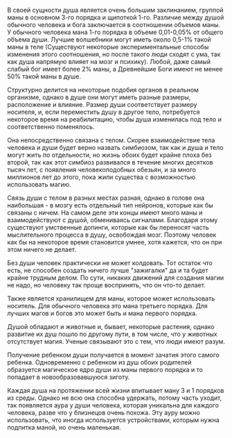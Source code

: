 В своей сущности душа является очень большим заклинанием, группой маны в основном 3-го порядка и щипоткой 1-го. Различие между душой обычного человека и бога заключается в соотношении объемов маны. У обычного человека мана 1-го порядка в объеме 0,01-0,05% от общего объема души. Лучшие волшебники могут иметь около 0,5-1% такой маны в теле (Существуют некоторые экспериментальные способы изменения этого соотношения, но после такого люди сходят с ума, так как душа напрямую влияет на мозг и психику). Любой, даже самый слабый бог имеет более 2% маны, а Древнейшие Боги имеют не менее 50% такой маны в душе.

Структурно делится на некоторые подобия органов в реальном организме, однако в душе они могут иметь разные размеры, расположение и влияние. Размер души соответствует размеру носителя, и, если переместить душу в другое тело, потребуется некоторое время на реабилитацию, чтобы душа изменилась под тело и соответственно поменялось.

Она непосредственно связана с телом. Скорее взаимодействие тела человека и души будет верно назвать симбиозом, так как и душа и тело могут жить по отдельности, но жизнь обоих будет крайне плоха без второй, так как этот симбиоз развивался в течение многих десятков тысяч лет, с появления человекоподобных обезьян, и за много миллионов лет до этого, пока жили существа с возможностью использовать магию.

Связь души с телом в разных местах разная, однако в голове она наибольшая - в мозгу есть отдельный тип нейронов, которые как бы связаны с ничем. На самом деле эти концы имеют много маны и взаимодействуют с душой, обмениваясь сигналами. Благодаря этому существуют умственные допинги, которые как бы переносят часть мыслительного процесса в душу, освобождая мозг. Поэтому человек как бы на некоторое время становится умнее, хотя кажется, что он при этом ничего не делает.

Без души человек практически не может колдовать. Тот остаток что есть, не способен создать ничего лучше "зажигалки" да и та будет крайне трудным делом. По сути, никаких движений для создания магии не надо, но человеку так проще воспринять, что он что-то делает.

Также является хранилищем для маны, которое может использовать носитель. Для обычного человека это мана третьего порядка. Для лучших магов и богов это может быть и мана первого порядка.

Душой обладают и животные и, бывает, некоторые растения, однако развитие их душ пошло по другому пути, в том числе, что у животных отсутствует магия. Ученые связывают это с тем, что люди имеют разум.

Получение ребенком души получается в момент зачатия этого самого ребенка. Одновременно с ребенком из душ обоих родителей образуется магическое ядро души из маны первого порядка и то попадает в новообразовавшуюся зиготу.

Каждая душа на протяжении всей жизни впитывает ману 3 и 1 порядков из среды. Однако не всю она способна удержать, потому часть уходит, так появляется аура у души человека, которая уникальна для каждого человека, разве что у близнецов очень похожа. Эту ауру можно использовать, что иногда используется устройствами, которым нужна подпитка маной, но очень маленькая.